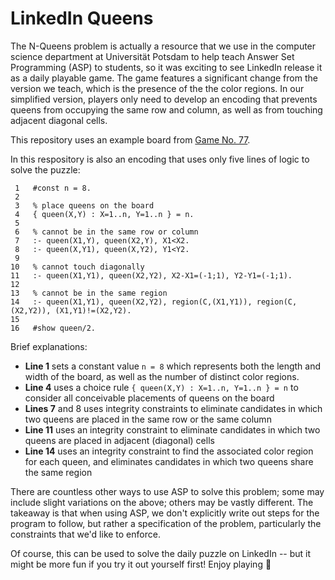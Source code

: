 # LinkedIn Queens

The N-Queens problem is actually a resource that we use in the computer science department at Universität Potsdam to help teach Answer Set Programming (ASP) to students, so it was exciting to see LinkedIn release it as a daily playable game.
The game features a significant change from the version we teach, which is the presence of the the color regions.
In our simplified version, players only need to develop an encoding that prevents queens from occupying the same row and column, as well as from touching adjacent diagonal cells.

This repository uses an example board from [Game No. 77](https://www.linkedin.com/posts/queens-game_queens-no-77-activity-7218872088877510656-Jxvf/).

In this respository is also an encoding that uses only five lines of logic to solve the puzzle:
```
 1   #const n = 8.
 2   
 3   % place queens on the board
 4   { queen(X,Y) : X=1..n, Y=1..n } = n.
 5  
 6   % cannot be in the same row or column
 7   :- queen(X1,Y), queen(X2,Y), X1<X2.
 8   :- queen(X,Y1), queen(X,Y2), Y1<Y2.
 9 
10   % cannot touch diagonally 
11   :- queen(X1,Y1), queen(X2,Y2), X2-X1=(-1;1), Y2-Y1=(-1;1).
12 
13   % cannot be in the same region
14   :- queen(X1,Y1), queen(X2,Y2), region(C,(X1,Y1)), region(C,(X2,Y2)), (X1,Y1)!=(X2,Y2).
15 
16   #show queen/2.
```

Brief explanations:
* **Line 1** sets a constant value `n = 8` which represents both the length and width of the board, as well as the number of distinct color regions.
* **Line 4** uses a choice rule `{ queen(X,Y) : X=1..n, Y=1..n } = n` to consider all conceivable placements of queens on the board
* **Lines 7** and 8 uses integrity constraints to eliminate candidates in which two queens are placed in the same row or the same column
* **Line 11** uses an integrity constraint to eliminate candidates in which two queens are placed in adjacent (diagonal) cells
* **Line 14** uses an integrity constraint to find the associated color region for each queen, and eliminates candidates in which two queens share the same region

There are countless other ways to use ASP to solve this problem; some may include slight variations on the above; others may be vastly different.
The takeaway is that when using ASP, we don't explicitly write out steps for the program to follow, but rather a specification of the problem, particularly the constraints that we'd like to enforce.

Of course, this can be used to solve the daily puzzle on LinkedIn -- but it might be more fun if you try it out yourself first! Enjoy playing 👑
